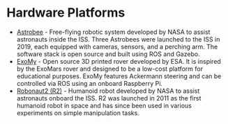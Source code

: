 # Hardware Platforms

- [Astrobee](https://nasa.gov/astrobee) - Free-flying robotic system developed by NASA to assist astronauts inside the ISS. Three Astrobees were launched to the ISS in 2019, each equipped with cameras, sensors, and a perching arm. The software stack is open source and built using ROS and Gazebo.
- [ExoMy](https://esa-prl.github.io/ExoMy) - Open source 3D printed rover developed by ESA. It is inspired by the ExoMars rover and designed to be a low-cost platform for educational purposes. ExoMy features Ackermann steering and can be controlled via ROS using an onboard Raspberry Pi.
- [Robonaut2 (R2)](https://nasa.gov/robonaut2) - Humanoid robot developed by NASA to assist astronauts onboard the ISS. R2 was launched in 2011 as the first humanoid robot in space and has since been used in various experiments on simple manipulation tasks.
